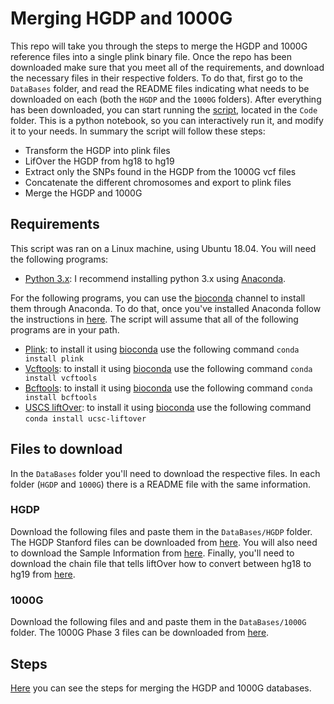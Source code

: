 # Merging HGDP and 1000G

This repo will take you through the steps to merge the HGDP and 1000G reference files into a single plink binary file.
Once the repo has been downloaded make sure that you meet all of the requirements, and download the necessary files in their respective folders.
To do that, first go to the `DataBases` folder, and read the README files indicating what needs to be downloaded on each (both the `HGDP` and the `1000G` folders).
After everything has been downloaded, you can start running the [script](https://nbviewer.jupyter.org/github/tomszar/HGDP_1000G_Merge/blob/master/Code/2018-05-MergeGenotypes.ipynb), located in the `Code` folder. 
This is a python notebook, so you can interactively run it, and modify it to your needs.
In summary the script will follow these steps:
- Transform the HGDP into plink files
- LifOver the HGDP from hg18 to hg19
- Extract only the SNPs found in the HGDP from the 1000G vcf files
- Concatenate the different chromosomes and export to plink files
- Merge the HGDP and 1000G

## Requirements

This script was ran on a Linux machine, using Ubuntu 18.04.
You will need the following programs:
- [Python 3.x](https://www.python.org/downloads/): I recommend installing python 3.x using [Anaconda](https://www.anaconda.com/download/). 

For the following programs, you can use the [bioconda](https://bioconda.github.io/) channel to install them through Anaconda.
To do that, once you've installed Anaconda follow the instructions in [here](https://bioconda.github.io/).
The script will assume that all of the following programs are in your path.
- [Plink](https://www.cog-genomics.org/plink2): to install it using [bioconda](https://bioconda.github.io/recipes/plink/README.html) use the following command `conda install plink`
- [Vcftools](https://vcftools.github.io/index.html): to install it using [bioconda](https://bioconda.github.io/recipes/vcftools/README.html) use the following command `conda install vcftools`
- [Bcftools](https://samtools.github.io/bcftools/bcftools.html): to install it using [bioconda](https://bioconda.github.io/recipes/bcftools/README.html) use the following command `conda install bcftools`
- [USCS liftOver](http://genome.ucsc.edu/cgi-bin/hgLiftOver): to install it using [bioconda](https://bioconda.github.io/recipes/ucsc-liftover/README.html) use the following command `conda install ucsc-liftover`

## Files to download

In the `DataBases` folder you'll need to download the respective files.
In each folder (`HGDP` and `1000G`) there is a README file with the same information.

### HGDP

Download the following files and paste them in the `DataBases/HGDP` folder.
The HGDP Stanford files can be downloaded from [here](http://hagsc.org/hgdp/files.html).
You will also need to download the Sample Information from [here](https://web.stanford.edu/group/rosenberglab/data/rosenberg2006ahg/SampleInformation.txt).
Finally, you'll need to download the chain file that tells liftOver how to convert between hg18 to hg19 from [here](http://hgdownload.cse.ucsc.edu/goldenPath/hg18/liftOver/hg18ToHg19.over.chain.gz).

### 1000G

Download the following files and and paste them in the `DataBases/1000G` folder.
The 1000G Phase 3 files can be downloaded from [here](ftp://ftp.1000genomes.ebi.ac.uk/vol1/ftp/release/20130502/).

## Steps

[Here](https://nbviewer.jupyter.org/github/tomszar/HGDP_1000G_Merge/blob/master/Code/2018-05-MergeGenotypes.ipynb) you can see the steps for merging the HGDP and 1000G databases.